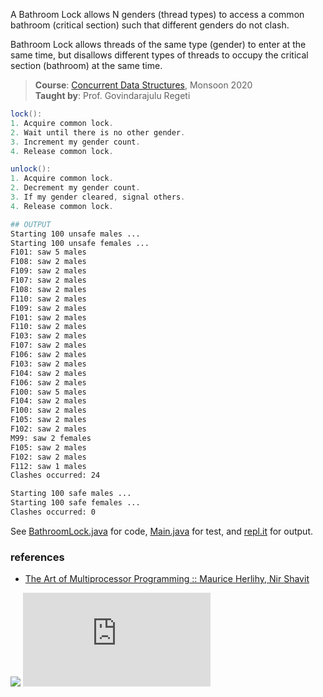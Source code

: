 A Bathroom Lock allows N genders (thread types) to
access a common bathroom (critical section) such that
different genders do not clash.

Bathroom Lock allows threads of the same type
(gender) to enter at the same time, but disallows
different types of threads to occupy the
critical section (bathroom) at the same time.

> **Course**: [Concurrent Data Structures], Monsoon 2020\
> **Taught by**: Prof. Govindarajulu Regeti

[Concurrent Data Structures]: https://github.com/iiithf/concurrent-data-structures

```java
lock():
1. Acquire common lock.
2. Wait until there is no other gender.
3. Increment my gender count.
4. Release common lock.
```

```java
unlock():
1. Acquire common lock.
2. Decrement my gender count.
3. If my gender cleared, signal others.
4. Release common lock.
```

```bash
## OUTPUT
Starting 100 unsafe males ...
Starting 100 unsafe females ...
F101: saw 5 males
F108: saw 2 males
F109: saw 2 males
F107: saw 2 males
F108: saw 2 males
F110: saw 2 males
F109: saw 2 males
F101: saw 2 males
F110: saw 2 males
F103: saw 2 males
F107: saw 2 males
F106: saw 2 males
F103: saw 2 males
F104: saw 2 males
F106: saw 2 males
F100: saw 5 males
F104: saw 2 males
F100: saw 2 males
F105: saw 2 males
F102: saw 2 males
M99: saw 2 females
F105: saw 2 males
F102: saw 2 males
F112: saw 1 males
Clashes occurred: 24

Starting 100 safe males ...
Starting 100 safe females ...
Clashes occurred: 0
```

See [BathroomLock.java] for code, [Main.java] for test, and [repl.it] for output.

[BathroomLock.java]: https://repl.it/@wolfram77/bathroom-lock#BathroomLock.java
[Main.java]: https://repl.it/@wolfram77/bathroom-lock#Main.java
[repl.it]: https://bathroom-lock.wolfram77.repl.run


### references

- [The Art of Multiprocessor Programming :: Maurice Herlihy, Nir Shavit](https://dl.acm.org/doi/book/10.5555/2385452)

![](https://ga-beacon.deno.dev/G-G1E8HNDZYY:v51jklKGTLmC3LAZ4rJbIQ/github.com/javaf/bathroom-lock)
![](https://ga-beacon.deno.dev/G-G1E8HNDZYY:v51jklKGTLmC3LAZ4rJbIQ/github.com/moocf/bathroom-lock.java)
